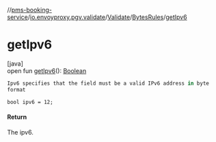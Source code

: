 //[pms-booking-service](../../../../index.md)/[io.envoyproxy.pgv.validate](../../index.md)/[Validate](../index.md)/[BytesRules](index.md)/[getIpv6](get-ipv6.md)

# getIpv6

[java]\
open fun [getIpv6](get-ipv6.md)(): [Boolean](https://kotlinlang.org/api/core/kotlin-stdlib/kotlin/-boolean/index.html)

```kotlin
Ipv6 specifies that the field must be a valid IPv6 address in byte
format

```
`bool ipv6 = 12;`

#### Return

The ipv6.